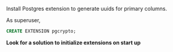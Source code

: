 Install Postgres extension to generate uuids for primary columns.

As superuser, 
```sql
CREATE EXTENSION pgcrypto;
```

**Look for a solution to initialize extensions on start up**


